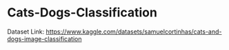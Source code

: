 # Cats-Dogs-Classification
Dataset Link: https://www.kaggle.com/datasets/samuelcortinhas/cats-and-dogs-image-classification
